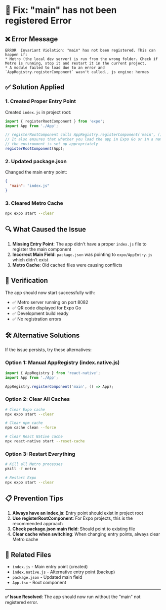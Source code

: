 # 🔧 Fix: "main" has not been registered Error

## ❌ Error Message
```
ERROR  Invariant Violation: "main" has not been registered. This can happen if:
* Metro (the local dev server) is run from the wrong folder. Check if Metro is running, stop it and restart it in the current project.
* A module failed to load due to an error and `AppRegistry.registerComponent` wasn't called., js engine: hermes
```

## ✅ Solution Applied

### 1. Created Proper Entry Point
Created `index.js` in project root:
```javascript
import { registerRootComponent } from 'expo';
import App from './App';

// registerRootComponent calls AppRegistry.registerComponent('main', () => App);
// It also ensures that whether you load the app in Expo Go or in a native build,
// the environment is set up appropriately
registerRootComponent(App);
```

### 2. Updated package.json
Changed the main entry point:
```json
{
  "main": "index.js"
}
```

### 3. Cleared Metro Cache
```bash
npx expo start --clear
```

## 🔍 What Caused the Issue

1. **Missing Entry Point**: The app didn't have a proper `index.js` file to register the main component
2. **Incorrect Main Field**: `package.json` was pointing to `expo/AppEntry.js` which didn't exist
3. **Metro Cache**: Old cached files were causing conflicts

## 🚀 Verification

The app should now start successfully with:
- ✅ Metro server running on port 8082
- ✅ QR code displayed for Expo Go
- ✅ Development build ready
- ✅ No registration errors

## 🛠️ Alternative Solutions

If the issue persists, try these alternatives:

### Option 1: Manual AppRegistry (index.native.js)
```javascript
import { AppRegistry } from 'react-native';
import App from './App';

AppRegistry.registerComponent('main', () => App);
```

### Option 2: Clear All Caches
```bash
# Clear Expo cache
npx expo start --clear

# Clear npm cache
npm cache clean --force

# Clear React Native cache
npx react-native start --reset-cache
```

### Option 3: Restart Everything
```bash
# Kill all Metro processes
pkill -f metro

# Restart Expo
npx expo start --clear
```

## 📋 Prevention Tips

1. **Always have an index.js**: Entry point should exist in project root
2. **Use registerRootComponent**: For Expo projects, this is the recommended approach
3. **Check package.json main field**: Should point to existing file
4. **Clear cache when switching**: When changing entry points, always clear Metro cache

## 🔗 Related Files
- `index.js` - Main entry point (created)
- `index.native.js` - Alternative entry point (backup)
- `package.json` - Updated main field
- `App.tsx` - Root component

---

**✅ Issue Resolved**: The app should now run without the "main" not registered error.
